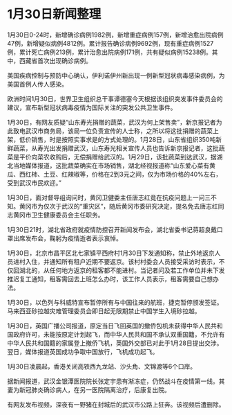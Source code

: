# 1月30日新闻整理

1月30日0-24时，新增确诊病例1982例，新增重症病例157例，新增治愈出院病例47例，新增疑似病例4812例。累计报告确诊病例9692例，现有重症病例1527例，累计死亡病例213例，累计治愈出院病例171例，共有疑似病例15238例。其中，西藏省首次出现确诊病例。

美国疾病控制与预防中心确认，伊利诺伊州新出现一例新型冠状病毒感染病例，为美国首例人传人感染。

欧洲时间1月30日，世界卫生组织总干事谭德塞今天根据该组织突发事件委员会的建议，宣布新型冠状病毒疫情为国际关注的突发公共卫生事件。 

1月30日，有网友质疑“山东寿光捐赠的蔬菜，武汉为何上架售卖”，新京报记者为此致电武汉市商务局，该局一位负责宣传的人士称，之所以将这批捐赠的蔬菜上架，低价销售，时是按照实事求是的方式处理的。1月28日，山东省组织350吨新鲜蔬菜，从寿光出发捐赠武汉，山东寿光相关宣传人员也告诉新京报记者，这批蔬菜是平价向菜农收购后，无偿捐赠给武汉的。1月29日，该批蔬菜到达武汉，据湖北当地媒体报道，这批蔬菜确实在市场销售，湖北经视报道称“山东爱心菜有黄瓜、西红柿、土豆、红辣椒等，价格在2到3元之间，仅为市场价格的40%左右，受到武汉市民欢迎。”

1月30日，面对督导组询问时，黄冈卫健委主任唐志红竟在抗疫问题上一问三不知。黄冈市为仅次于武汉的“重灾区”，随后黄冈市委研究决定，提名免去唐志红同志黄冈市卫生健康委员会主任职务。

1月30日21时，湖北省政府就疫情防控召开新闻发布会，湖北省委书记蒋超良戴口罩出席发布会，鞠躬为疫情逝者表示哀悼。

1月30日，北京市昌平区北七家镇平西府村1月30日下发通知称，禁止外地返京人员进村入住，并通知所有租户近期不要返京。该村村委会人员接受采访时表示，不仅回湖北的，从任何地方返京的租客都不能进村。当记者问及若工作单位并未下发推迟复工通知，租客需回去上班怎么办时，该工作人员表示，租客需要自己想办法。

1月30日，以色列与科威特宣布暂停所有与中国往来的航班，捷克暂停颁发签证。马来西亚砂拉越灾难管理委员会即日起无限期禁止中国学生入境砂拉越。

1月30日，英国广播公司报道，原定当日飞回英国的撤侨包机未获得中华人民共和国政府许可，未能按原定计划起飞，而中华人民共和国不承认双重国籍，不允许有中华人民共和国籍的家属登上撤侨飞机，英国外交部已对此于1月28日提出交涉。翌日，媒体报道英国成功争取中国放行，飞机成功起飞。

1月30日凌晨起，香港关闭高铁西九龙站、沙头角、文锦渡等6个口岸。

据新闻报道，武汉金银潭医院院长张定宇患有渐冻症，仍然战斗在疫情第一线。其妻为新冠肺炎确诊病人，在另一医院隔离治疗，后康复出院。

有网友发布视频，深夜有一野猪在封城后的武汉市公路上狂奔。该视频后遭删除。
